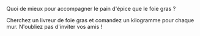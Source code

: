 Quoi de mieux pour accompagner le pain d'épice que le foie gras ?

Cherchez un livreur de foie gras et comandez un kilogramme pour chaque mur. N'oubliez pas d'inviter vos amis !